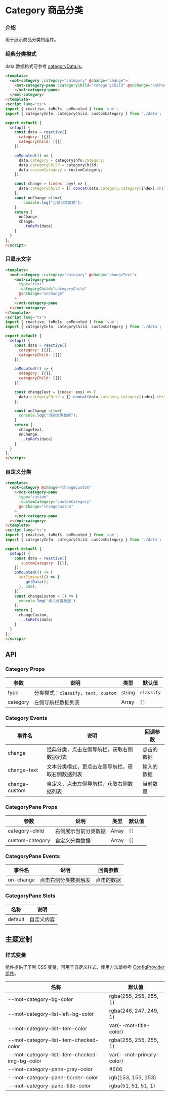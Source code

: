 # Category 商品分类

### 介绍

用于展示商品分类的组件。

### 经典分类模式

data 数据格式可参考
[categoryData.js](https://storage.360buyimg.com/motui/3x/categoryData.js)。

```html
<template>
  <mot-category :category="category" @change="change">
    <mot-category-pane :categoryChild="categoryChild" @onChange="onChange">
    </mot-category-pane>
  </mot-category>
</template>
<script lang="ts">
import { reactive, toRefs, onMounted } from 'vue';
import { categoryInfo, categoryChild, customCategory } from './data';

export default {
  setup() {
    const data = reactive({
      category: [{}],
      categoryChild: [{}]
    });

    onMounted(() => {
      data.category = categoryInfo.category;
      data.categoryChild = categoryChild;
      data.customCategory = customCategory;
    });

    const change = (index: any) => {
      data.categoryChild = [].concat(data.category.category[index].children as any);
    };
    const onChange =()=>{
        console.log("当前分类数据");
    }
    return {
      onChange,
      change,
      ...toRefs(data)
    }
  }
};
</script>
```

### 只显示文字

```html
<template>
  <mot-category :category="category" @change="changeText">
    <mot-category-pane
      type="text"
      :categoryChild="categoryChild"
      @onChange="onChange"
    >
    </mot-category-pane
  ></mot-category>
</template>
<script lang="ts">
import { reactive, toRefs, onMounted } from 'vue';
import { categoryInfo, categoryChild, customCategory } from './data';

export default {
  setup() {
    const data = reactive({
      category: [{}],
      categoryChild: [{}]
    });

    onMounted(() => {
      category: [{}],
      categoryChild: [{}]
    });

    const changeText = (index: any) => {
      data.categoryChild = [].concat(data.category.category[index].children as any);
    };

    const onChange =()=>{
      console.log("当前分类数据");
    }
    return {
      changeText,
      onChange,
      ...toRefs(data)
    }
  }
};
</script>
```

### 自定义分类

```html
<template>
  <mot-category @change="changeCustom"
    ><mot-category-pane
      type="custom"
      :customCategory="customCategory"
      @onChange="changeCustom"
    >
    </mot-category-pane
  ></mot-category>
</template>
<script lang="ts">
import { reactive, toRefs, onMounted } from 'vue';
import { categoryInfo, categoryChild, customCategory } from './data';

export default {
  setup() {
    const data = reactive({
       customCategory: [{}],
    });
    onMounted(() => {
      setTimeout(() => {
         getData();
      }, 500);
    });
    const changeCustom = () => {
      console.log('点击分类数据')
    };
    return {
      changeCustom,
      ...toRefs(data)
    }
  }
};
</script>
```

## API

### Category Props

| 参数     | 说明                                   | 类型   | 默认值     |
| -------- | -------------------------------------- | ------ | ---------- |
| type     | 分类模式：`classify`，`text`，`custom` | string | `classify` |
| category | 左侧导航栏数据列表                     | Array  | `[]`       |

### Category Events

| 事件名        | 说明                                             | 回调参数   |
| ------------- | ------------------------------------------------ | ---------- |
| change        | 经典分类，点击左侧导航栏，获取右侧数据列表       | 点击的数据 |
| change-text   | 文本分类模式，更点击左侧导航栏，获取右侧数据列表 | 输入的数据 |
| change-custom | 自定义，点击左侧导航栏，获取右侧数据列表         | 当前数量   |

### CategoryPane Props

| 参数            | 说明                 | 类型  | 默认值 |
| --------------- | -------------------- | ----- | ------ |
| category-child  | 右侧展示当前分类数据 | Array | `[]`   |
| custom-category | 自定义分类数据       | Array | `[]`   |

### CategoryPane Events

| 事件名    | 说明                 | 回调参数   |
| --------- | -------------------- | ---------- |
| on-change | 点击右侧分类数据触发 | 点击的数据 |

### CategoryPane Slots

| 名称    | 说明       |
| ------- | ---------- |
| default | 自定义内容 |

## 主题定制

### 样式变量

组件提供了下列 CSS 变量，可用于自定义样式，使用方法请参考 [ConfigProvider 组件](/components/configprovider)。

| 名称                                          | 默认值                   |
| --------------------------------------------- | ------------------------ |
| --mot-category-bg-color                       | rgba(255, 255, 255, 1)   |
| --mot-category-list-left-bg-color             | rgba(246, 247, 249, 1)   |
| --mot-category-list-item-color                | var(--mot-title-color)   |
| --mot-category-list-item-checked-color        | rgba(255, 255, 255, 1)   |
| --mot-category-list-item-checked-img-bg-color | var(--mot-primary-color) |
| --mot-category-pane-gray-color                | #666                     |
| --mot-category-pane-border-color              | rgb(153, 153, 153)       |
| --mot-category-pane-title-color               | rgba(51, 51, 51, 1)      |
